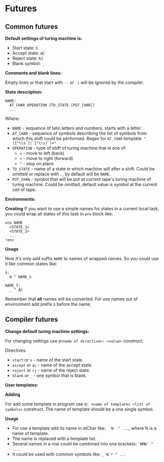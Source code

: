 # Futures

## Common futures

**Default settings of turing machine is:**

* Start state: `S`
* Accept state: `AC`
* Reject state: `RJ`
* Blank symbol: `_`

**Comments and blank lines:**

Empty lines or that start with `--` or `-|` will be ignored by the compiler.

**State description:**

```
NAME:
  AT_CHAR OPERATION [TO_STATE [PUT_CHAR]]
  ...
```

Where:

* `NAME` - sequence of latin letters and numbers, starts with a letter.
* `AT_CHAR` - sequence of symbols describing the list of symbols from which 
              this shift could be performed.
              Regex for `AT_CHAR` template: ``"([^\\s`]|`[^\\s]`)+"``
* `OPERATION` - type of shift of turing machine that is one of: 
  * `<` - move to left (back)
  * `>` - move to right (forward)
  * `^` - stop on place
* `TO_STATE` - name of a state in which machine will after a shift. 
               Could be omitted or replace with `.`, by default will be `NAME`.
* `PUT_CHAR` - symbol that will be put at current tape's turing machine of turing machine.
               Could be omitted, default value is symbol at the current cell of tape.
               
**Environments:**

**Creating**
If you want to use a simple names for states in a current local task, 
you could wrap all states of this task in  `env` block like: 
```
env NAME 
  <STATE_1>
  <STATE_2>
  ... 
!env
``` 

**Usage**

Now it's only add suffix `NAME` to names of wrapped names. So you could use it like common states like:
```
S:
  0 ^ NAME_S 

NAME_T: 
  _ ^ AC 
```
Remember that **all** names will be converted. For use names out of environment add prefix `$` before the name.
               
## Compiler futures

**Change default turing machine settings:**

 For changing settings use `@<name of directive>: <value>` construct.
 
 Directives:
 * `start` or  `s` - name of the start state.
 * `accept` or `ac` - name of the accept state.
 * `reject` or `rj` - name of the reject state.
 * `blank` or `_` - one symbol that is blank.
 
 **User templates:**
 
 **Adding**
 
 For add some template in program use `@: <name of template> <list of symbols>` construct.
 The name of template should be a one single symbol.  
 
 **Usage**
 
 * For use a template add its name in atChar like: `` `N` ^ ...``, where N is a name of template. 
 * The name is replaced with a template list. 
 * Several names in a row could be combined into one brackets: `` `NMW` ^ ... ``.
 * It could be used with common symbols like: `` _`N`* ^ ... ``
 